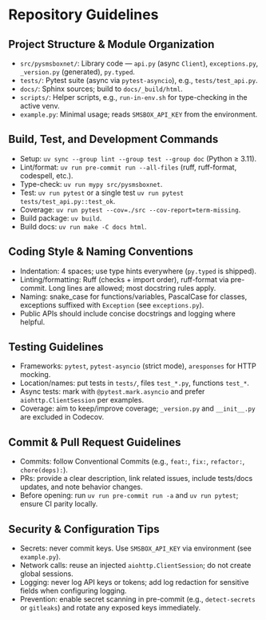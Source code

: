 # Repository Guidelines

## Project Structure & Module Organization

- `src/pysmsboxnet/`: Library code — `api.py` (async `Client`), `exceptions.py`, `_version.py` (generated), `py.typed`.
- `tests/`: Pytest suite (async via `pytest-asyncio`), e.g., `tests/test_api.py`.
- `docs/`: Sphinx sources; build to `docs/_build/html`.
- `scripts/`: Helper scripts, e.g., `run-in-env.sh` for type-checking in the active venv.
- `example.py`: Minimal usage; reads `SMSBOX_API_KEY` from the environment.

## Build, Test, and Development Commands

- Setup: `uv sync --group lint --group test --group doc` (Python ≥ 3.11).
- Lint/format: `uv run pre-commit run --all-files` (ruff, ruff-format, codespell, etc.).
- Type-check: `uv run mypy src/pysmsboxnet`.
- Test: `uv run pytest` or a single test `uv run pytest tests/test_api.py::test_ok`.
- Coverage: `uv run pytest --cov=./src --cov-report=term-missing`.
- Build package: `uv build`.
- Build docs: `uv run make -C docs html`.

## Coding Style & Naming Conventions

- Indentation: 4 spaces; use type hints everywhere (`py.typed` is shipped).
- Linting/formatting: Ruff (checks + import order), ruff-format via pre-commit. Long lines are allowed; most docstring rules apply.
- Naming: snake_case for functions/variables, PascalCase for classes, exceptions suffixed with `Exception` (see `exceptions.py`).
- Public APIs should include concise docstrings and logging where helpful.

## Testing Guidelines

- Frameworks: `pytest`, `pytest-asyncio` (strict mode), `aresponses` for HTTP mocking.
- Location/names: put tests in `tests/`, files `test_*.py`, functions `test_*`.
- Async tests: mark with `@pytest.mark.asyncio` and prefer `aiohttp.ClientSession` per examples.
- Coverage: aim to keep/improve coverage; `_version.py` and `__init__.py` are excluded in Codecov.

## Commit & Pull Request Guidelines

- Commits: follow Conventional Commits (e.g., `feat:`, `fix:`, `refactor:`, `chore(deps):`).
- PRs: provide a clear description, link related issues, include tests/docs updates, and note behavior changes.
- Before opening: run `uv run pre-commit run -a` and `uv run pytest`; ensure CI parity locally.

## Security & Configuration Tips

- Secrets: never commit keys. Use `SMSBOX_API_KEY` via environment (see `example.py`).
- Network calls: reuse an injected `aiohttp.ClientSession`; do not create global sessions.
- Logging: never log API keys or tokens; add log redaction for sensitive fields when configuring logging.
- Prevention: enable secret scanning in pre-commit (e.g., `detect-secrets` or `gitleaks`) and rotate any exposed keys immediately.

